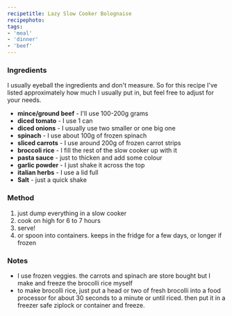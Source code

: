 ```yaml
---
recipetitle: Lazy Slow Cooker Bolognaise
recipephoto: 
tags: 
- 'meal'
- 'dinner'
- 'beef'
---
```



<!--Ingredients List-->
<h3>Ingredients</h3>

<p>I usually eyeball the ingredients and don't measure. So for this recipe I've listed approximately how much I usually put in, but feel free to adjust for your needs.</p>

<div class="ingredients">
<ul>
<li><strong>mince/ground beef</strong> - I'll use 100-200g grams</li>
<li><strong>diced tomato</strong> - I use 1 can</li>
<li><strong>diced onions</strong> - I usually use two smaller or one big one</li>
<li><strong>spinach</strong> - I use about 100g of frozen spinach</li>
<li><strong>sliced carrots</strong> - I use around 200g of frozen carrot strips</li>
<li><strong>broccoli rice</strong> - I fill the rest of the slow cooker up with it</li>
<li><strong>pasta sauce</strong> - just to thicken and add some colour</li>
<li><strong>garlic powder</strong> - I just shake it across the top</li>
<li><strong>italian herbs</strong> - I use a lid full</li>
<li><strong>Salt</strong> - just a quick shake</li>
</ul>
</div>

<!-- Method -->
<h3>Method</h3>
<div class="method">
<ol>
<li>just dump everything in a slow cooker</li>
<li>cook on high for 6 to 7 hours</li>
<li>serve!</li>
<li>or spoon into containers. keeps in the fridge for a few days, or longer if frozen</li>
</ol>
</div>

<!-- Notes -->
<h3>Notes</h3>
<div class="notes">
<ul>
<li>I use frozen veggies. the carrots and spinach are store bought but I make and freeze the brocolli rice myself</li>
<li>to make brocolli rice, just put a head or two of fresh brocolli into a food processor for about 30 seconds to a minute or until riced. then put it in a freezer safe ziplock or container and freeze.</li>
</ul>
</div>
